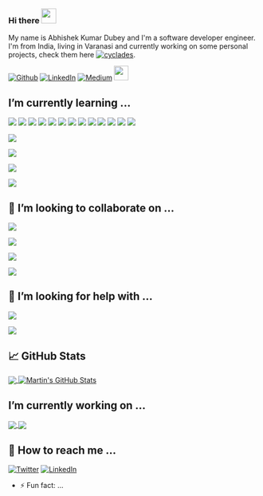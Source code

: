 ### Hi there  <img src="https://raw.githubusercontent.com/MartinHeinz/MartinHeinz/master/wave.gif" width="30px">


My name is Abhishek Kumar Dubey and I'm a software developer engineer. I'm from India, living in Varanasi and currently working on some personal projects, check them here [![cyclades][2.2]][2].


<a target="_blank" href="https://github.com/cyclades1"><img alt="Github" src="https://img.shields.io/badge/GitHub-%2312100E.svg?&style=for-the-badge&logo=Github&logoColor=white" /></a>
<a target="_blank" href="https://www.linkedin.com/in/abhishek-dubey-32642917b/"><img alt="LinkedIn" src="https://img.shields.io/badge/linkedin-%230077B5.svg?&style=for-the-badge&logo=linkedin&logoColor=white" /></a>
<a target="_blank" href="https://medium.com/@ankitkp88534"><img alt="Medium" src="https://img.shields.io/badge/medium-%2312100E.svg?&style=for-the-badge&logo=medium&logoColor=white" /></a>
<img src="https://visitor-badge.glitch.me/badge?page_id=cyclades1.cyclades1" height=29>



## I’m currently learning ...

![](https://img.shields.io/badge/OS-Linux-informational?style=flat&logo=linux&logoColor=white&color=2bbc8a)
![](https://img.shields.io/badge/Editor-IntelliJ_IDEA-informational?style=flat&logo=intellij-idea&logoColor=white&color=2bbc8a)
![](https://img.shields.io/badge/Code-Python-informational?style=flat&logo=python&logoColor=white&color=2bbc8a)
![](https://img.shields.io/badge/Code-JavaScript-informational?style=flat&logo=javascript&logoColor=white&color=2bbc8a)
![](https://img.shields.io/badge/Code-Golang-informational?style=flat&logo=go&logoColor=white&color=2bbc8a)
![](https://img.shields.io/badge/Code-Make-informational?style=flat&logo=cmake&logoColor=white&color=2bbc8a)
![](https://img.shields.io/badge/Code-Vue-informational?style=flat&logo=vue.js&logoColor=white&color=2bbc8a)
![](https://img.shields.io/badge/Shell-Bash-informational?style=flat&logo=gnu-bash&logoColor=white&color=2bbc8a)
![](https://img.shields.io/badge/Tools-PostgreSQL-informational?style=flat&logo=postgresql&logoColor=white&color=2bbc8a)
![](https://img.shields.io/badge/Tools-Docker-informational?style=flat&logo=docker&logoColor=white&color=2bbc8a)
![](https://img.shields.io/badge/Tools-Kubernetes-informational?style=flat&logo=kubernetes&logoColor=white&color=2bbc8a)
![](https://img.shields.io/badge/Tools-Red_Hat_OpenShift-informational?style=flat&logo=red-hat-open-shift&logoColor=white&color=2bbc8a)
![](https://img.shields.io/badge/Cloud-Digital_Ocean-informational?style=flat&logo=digitalocean&logoColor=white&color=2bbc8a)



![](https://img.shields.io/badge/<WORD_ON_LEFT>-<WORD_ON_RIGHT>-informational?style=flat&logo=<LOGO_NAME>&logoColor=white&color=2bbc8a)

![](https://img.shields.io/badge/<WORD_ON_LEFT>-<WORD_ON_RIGHT>-informational?style=flat&logo=<LOGO_NAME>&logoColor=white&color=2bbc8a)

![](https://img.shields.io/badge/<WORD_ON_LEFT>-<WORD_ON_RIGHT>-informational?style=flat&logo=<LOGO_NAME>&logoColor=white&color=2bbc8a)

![](https://img.shields.io/badge/<WORD_ON_LEFT>-<WORD_ON_RIGHT>-informational?style=flat&logo=<LOGO_NAME>&logoColor=white&color=2bbc8a)


## 👯 I’m looking to collaborate on ...


![](https://img.shields.io/badge/<WORD_ON_LEFT>-<WORD_ON_RIGHT>-informational?style=flat&logo=<LOGO_NAME>&logoColor=white&color=2bbc8a)

![](https://img.shields.io/badge/<WORD_ON_LEFT>-<WORD_ON_RIGHT>-informational?style=flat&logo=<LOGO_NAME>&logoColor=white&color=2bbc8a)

![](https://img.shields.io/badge/<WORD_ON_LEFT>-<WORD_ON_RIGHT>-informational?style=flat&logo=<LOGO_NAME>&logoColor=white&color=2bbc8a)

![](https://img.shields.io/badge/<WORD_ON_LEFT>-<WORD_ON_RIGHT>-informational?style=flat&logo=<LOGO_NAME>&logoColor=white&color=2bbc8a)



## 🤔 I’m looking for help with ...


![](https://img.shields.io/badge/<WORD_ON_LEFT>-<WORD_ON_RIGHT>-informational?style=flat&logo=<LOGO_NAME>&logoColor=white&color=2bbc8a)

![](https://img.shields.io/badge/<WORD_ON_LEFT>-<WORD_ON_RIGHT>-informational?style=flat&logo=<LOGO_NAME>&logoColor=white&color=2bbc8a)




## &#x1f4c8; GitHub Stats

<a href="https://github.com/cyclades1/cyclades1">
  <img align="center" src="https://github-readme-stats.vercel.app/api/top-langs/?username=cyclades1&hide=java,html&title_color=ffffff&text_color=c9cacc&icon_color=2bbc8a&bg_color=1d1f21" />
</a>
<a href="https://github.com/cyclades1/cyclades1">
  <img align="center" src="https://github-readme-stats.vercel.app/api?username=cyclades1&show_icons=true&line_height=27&count_private=true&title_color=ffffff&text_color=c9cacc&icon_color=2bbc8a&bg_color=1d1f21" alt="Martin's GitHub Stats" />
</a>

## I’m currently working on ...

<a href="https://github.com/cyclades1/Rental">
  <img align="center" src="https://github-readme-stats.vercel.app/api/pin/?username=cyclades1&repo=Rental&title_color=ffffff&text_color=c9cacc&icon_color=2bbc8a&bg_color=1d1f21" />
</a>


<a href="https://github.com/cyclades1/filmwhere">
  <img align="center" src="https://github-readme-stats.vercel.app/api/pin/?username=cyclades1&repo=filmwhere&title_color=ffffff&text_color=c9cacc&icon_color=2bbc8a&bg_color=1d1f21" />
</a>    



## 💬 How to reach me ...

[![Twitter][1.2]][1]  [![LinkedIn][3.2]][3]

- ⚡ Fun fact: ...

<!-- links to social media icons -->

<!-- icons with padding -->

[1.1]: http://i.imgur.com/tXSoThF.png (twitter icon with padding)
[2.1]: http://i.imgur.com/0o48UoR.png (github icon with padding)

<!-- icons without padding -->

[1.2]: vippng.com/png/detail/153-1532829_logo-font-etm-twitter-name-logo-png.png (twitter icon without padding)
[2.2]: http://i.imgur.com/9I6NRUm.png (github icon without padding)
[3.2]: https://img.shields.io/badge/linkedin-%230077B5.svg?&style=for-the-badge&logo=linkedin&logoColor=white (LinkedIn icon without padding)


<!-- links to your social media accounts -->

[1]: https://twitter.com/_cyclades_
[2]: https://github.com/cyclades1?tab=repositories
[3]: https://www.linkedin.com/in/abhishek-dubey-32642917b/
